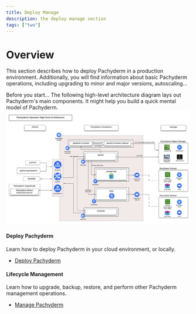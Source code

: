 ```yaml
---
title: Deploy Manage
description: the deploy manage section
tags: ["two"]
---
```


# Overview

This section describes how to deploy Pachyderm in a production environment.
Additionally, you will find information about basic Pachyderm operations,
including upgrading to minor and major versions, autoscaling...

Before you start... The following high-level architecture diagram lays out Pachyderm's main components. It might help you build a quick mental model of Pachyderm.
![Operator High Level Arch](./images/arch_diagram_high_level.svg)

<div class="row">
  <div class="column-2">
    <div class="card-square mdl-card mdl-shadow--2dp">
      <div class="mdl-card__title mdl-card--expand">
        <h4 class="mdl-card__title-text">Deploy Pachyderm &nbsp;&nbsp; &nbsp;<i class="fa fa-laptop"></i></h4>
      </div>
      <div class="mdl-card__supporting-text">
       Learn how to deploy Pachyderm in your cloud environment, or locally.
      </div>
      <div class="mdl-card__actions mdl-card--border">
          <ul>
            <li><a href="deploy/" class="md-typeset md-link">
            Deploy Pachyderm
            </a>
            </li>
          </ul>
      </div>
    </div>
  </div>
  <div class="column-2">
    <div class="card-square mdl-card mdl-shadow--2dp">
      <div class="mdl-card__title mdl-card--expand">
        <h4 class="mdl-card__title-text">Lifecycle Management &nbsp;&nbsp;&nbsp;<i class="fa fa-cogs"></i></h4>
      </div>
      <div class="mdl-card__supporting-text">
        Learn how to upgrade, backup, restore, and
        perform other Pachyderm management operations.
      </div>
      <div class="mdl-card__actions mdl-card--border">
          <ul>
            <li><a href="manage/" class="md-typeset md-link">
            Manage Pachyderm
           </a>
          </li>
       </div>
     </div>
  </div>
</div>
